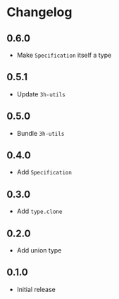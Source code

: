 # Changelog

## 0.6.0

- Make `Specification` itself a type

## 0.5.1

- Update `3h-utils`

## 0.5.0

- Bundle `3h-utils`

## 0.4.0

- Add `Specification`

## 0.3.0

- Add `type.clone`

## 0.2.0

- Add union type

## 0.1.0

- Initial release
